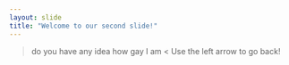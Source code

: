 ```yaml
---
layout: slide
title: "Welcome to our second slide!"
---
```

> do you have any idea how gay I am <
Use the left arrow to go back!

